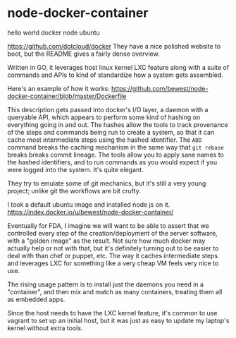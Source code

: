 node-docker-container
=====================

hello world docker node ubuntu


https://github.com/dotcloud/docker
They have a nice polished website to boot, but the README gives a
fairly dense overview.

Written in GO, it leverages host linux kernel LXC feature along with a
suite of commands and APIs to kind of standardize how a system gets
assembled.

Here's an example of how it works:
https://github.com/bewest/node-docker-container/blob/master/Dockerfile

This description gets passed into docker's I/O layer, a daemon with a
queryable API, which appears to perform some kind of hashing on
everything going in and out.  The hashes allow the tools to track
provenance of the steps and commands being run to create a system, so
that it can cache most intermediate steps using the hashed identifier.
The `ADD` command breaks the caching mechanism in the same way that
`git rebase` breaks breaks commit lineage.  The tools allow you to
apply sane names to the hashed identifiers, and to run commands as you
would expect if you were logged into the system.  It's quite elegant.

They try to emulate some of git mechanics, but it's still a very young
project; unlike git the workflows are bit crufty.

I took a default ubuntu image and installed node js on it.
https://index.docker.io/u/bewest/node-docker-container/

Eventually for FDA, I imagine we will want to be able to assert that
we controlled every step of the creation/deployment of the server
software, with a "golden image" as the result.  Not sure how much
docker may actually help or not with that, but it's definitely turning
out to be easier to deal with than chef or puppet, etc.  The way it
caches intermediate steps and leverages LXC for something like a very
cheap VM feels very nice to use.

The rising usage pattern is to install just the daemons you need in a
"container", and then mix and match as many containers, treating them
all as embedded apps.

Since the host needs to have the LXC kernel feature, it's common to
use vagrant to set up an initial host, but it was just as easy to
update my laptop's kernel without extra tools.


